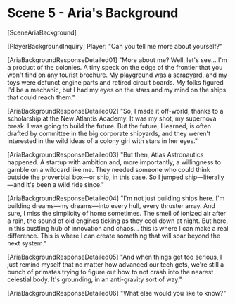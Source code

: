 # Scene 5 - Aria's Background

[SceneAriaBackground]

[PlayerBackgroundInquiry]
Player: "Can you tell me more about yourself?"

[AriaBackgroundResponseDetailed01]
"More about me? Well, let's see... I'm a product of the colonies. A tiny speck on the edge of the frontier that you won't find on any tourist brochure. My playground was a scrapyard, and my toys were defunct engine parts and retired circuit boards. My folks figured I'd be a mechanic, but I had my eyes on the stars and my mind on the ships that could reach them."

[AriaBackgroundResponseDetailed02]
"So, I made it off-world, thanks to a scholarship at the New Atlantis Academy. It was my shot, my supernova break. I was going to build the future. But the future, I learned, is often drafted by committee in the big corporate shipyards, and they weren't interested in the wild ideas of a colony girl with stars in her eyes."

[AriaBackgroundResponseDetailed03]
"But then, Atlas Astronautics happened. A startup with ambition and, more importantly, a willingness to gamble on a wildcard like me. They needed someone who could think outside the proverbial box—or ship, in this case. So I jumped ship—literally—and it's been a wild ride since."

[AriaBackgroundResponseDetailed04]
"I'm not just building ships here. I'm building dreams—my dreams—into every hull, every thruster array. And sure, I miss the simplicity of home sometimes. The smell of ionized air after a rain, the sound of old engines ticking as they cool down at night. But here, in this bustling hub of innovation and chaos... this is where I can make a real difference. This is where I can create something that will soar beyond the next system."

[AriaBackgroundResponseDetailed05]
"And when things get too serious, I just remind myself that no matter how advanced our tech gets, we're still a bunch of primates trying to figure out how to not crash into the nearest celestial body. It's grounding, in an anti-gravity sort of way."

[AriaBackgroundResponseDetailed06]
"What else would you like to know?"

